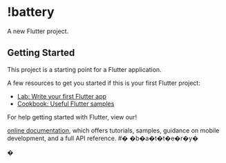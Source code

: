 # !battery

A new Flutter project.

## Getting Started

This project is a starting point for a Flutter application.

A few resources to get you started if this is your first Flutter project:

- [Lab: Write your first Flutter app](https://flutter.dev/docs/get-started/codelab)
- [Cookbook: Useful Flutter samples](https://flutter.dev/docs/cookbook)

For help getting started with Flutter, view our!

[online documentation](https://flutter.dev/docs), which offers tutorials,
samples, guidance on mobile development, and a full API reference.
#� �b�a�t�t�e�r�y�


�
